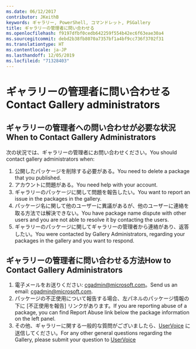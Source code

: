 ```yaml
---
ms.date: 06/12/2017
contributor: JKeithB
keywords: ギャラリー, PowerShell, コマンドレット, PSGallery
title: ギャラリーの管理者に問い合わせる
ms.openlocfilehash: f9197dfbf0cedb642259f554b42ec6f63eae30a4
ms.sourcegitcommit: debd2b38fb8070a7357bf1a4bf9cc736f3702f31
ms.translationtype: HT
ms.contentlocale: ja-JP
ms.lasthandoff: 12/05/2019
ms.locfileid: "71328403"
---
```

# <a name="contact-gallery-administrators"></a><span data-ttu-id="327bf-103">ギャラリーの管理者に問い合わせる</span><span class="sxs-lookup"><span data-stu-id="327bf-103">Contact Gallery administrators</span></span>

## <a name="when-to-contact-gallery-administrators"></a><span data-ttu-id="327bf-104">ギャラリーの管理者への問い合わせが必要な状況</span><span class="sxs-lookup"><span data-stu-id="327bf-104">When to Contact Gallery Administrators</span></span>

<span data-ttu-id="327bf-105">次の状況では、ギャラリーの管理者にお問い合わせください。</span><span class="sxs-lookup"><span data-stu-id="327bf-105">You should contact gallery administrators when:</span></span>

1. <span data-ttu-id="327bf-106">公開したパッケージを削除する必要がある。</span><span class="sxs-lookup"><span data-stu-id="327bf-106">You need to delete a package that you published.</span></span>
2. <span data-ttu-id="327bf-107">アカウントに問題がある。</span><span class="sxs-lookup"><span data-stu-id="327bf-107">You need help with your account.</span></span>
3. <span data-ttu-id="327bf-108">ギャラリーのパッケージに関して問題を報告したい。</span><span class="sxs-lookup"><span data-stu-id="327bf-108">You want to report an issue in the packages in the gallery.</span></span>
4. <span data-ttu-id="327bf-109">パッケージ名に関して他のユーザーに異議があるが、他のユーザーに連絡を取る方法では解決できない。</span><span class="sxs-lookup"><span data-stu-id="327bf-109">You have package name dispute with other users and you are not able to resolve it by contacting the users.</span></span>
5. <span data-ttu-id="327bf-110">ギャラリーのパッケージに関してギャラリーの管理者から連絡があり、返答したい。</span><span class="sxs-lookup"><span data-stu-id="327bf-110">You were contacted by Gallery Administrators, regarding your packages in the gallery and you want to respond.</span></span>

## <a name="how-to-contact-gallery-administrators"></a><span data-ttu-id="327bf-111">ギャラリーの管理者に問い合わせる方法</span><span class="sxs-lookup"><span data-stu-id="327bf-111">How to Contact Gallery Administrators</span></span>

1. <span data-ttu-id="327bf-112">電子メールをお送りください: cgadmin@microsoft.com。</span><span class="sxs-lookup"><span data-stu-id="327bf-112">Send us an email: cgadmin@microsoft.com.</span></span>
2. <span data-ttu-id="327bf-113">パッケージの不正使用について報告する場合、左パネルのパッケージ情報の下に [不正使用を報告] リンクがあります。</span><span class="sxs-lookup"><span data-stu-id="327bf-113">If you are reporting abuse of a package, you can find Report Abuse link below the package information on the left panel.</span></span>
3. <span data-ttu-id="327bf-114">その他、ギャラリーに関する一般的な質問がございましたら、[UserVoice](http://windowsserver.uservoice.com/forums/301869-powershell) に送信してください。</span><span class="sxs-lookup"><span data-stu-id="327bf-114">For any other general questions regarding the Gallery, please submit your question to [UserVoice](http://windowsserver.uservoice.com/forums/301869-powershell)</span></span>

